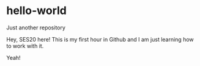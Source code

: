 # hello-world
Just another repository


Hey, SES20 here! This is my first hour in Github and I am just learning how to work with it.

Yeah! 
